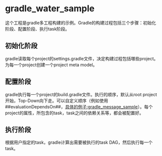 # gradle_water_sample
这个工程是gradle多工程构建的示例。Gradle的构建过程包括三个步骤：初始化阶段、配置阶段、执行task阶段。
## 初始化阶段
gradle读取每个project的settings.gradle文件，决定构建过程包括哪些project。为每一个project创建一个project meta model。
## 配置阶段
gradle执行每一个project的build.gradle文件。执行的顺序，默认从root project开始，Top-Down向下走。可以自定义顺序（例如使用##evaluationDependsOn##，[具体的例子:gradle_message_sample](https://github.com/AndyQu/gradle_message_sample)）。每个project的属性，所包含的task，task之间的依赖关系等，都会被配置好。
## 执行阶段
根据用户指定的task，gradle计算出需要被执行的task DAG，然后执行每一个task。
